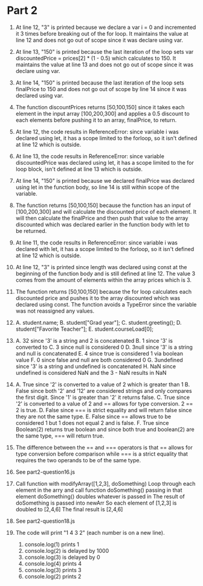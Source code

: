 # Part 2
1. At line 12, "3" is printed because we declare a var i = 0 and incremented it 3 times before breaking out of the for loop. It maintains the value at line 12 and does not go out of scope since it was declare using var.

2. At line 13, "150" is printed because the last iteration of the loop sets var discountedPrice = prices[2] * (1 - 0.5) which calculates to 150. It maintains the value at line 13 and does not go out of scope since it was declare using var.

3. At line 14, "150" is printed because the last iteration of the loop sets finalPrice to 150 and does not go out of scope by line 14 since it was declared using var.

4. The function discountPrices returns [50,100,150] since it takes each element in the input array [100,200,300] and applies a 0.5 discount to each elements before pushing it to an array, finalPrice, to return.

5. At line 12, the code results in ReferenceError: since variable i was declared using let, it has a scope limited to the forloop, so it isn't defined at line 12 which is outside.

6. At line 13, the code results in ReferenceError: since variable discountedPrice was declared using let, it has a scope limited to the for loop block, isn't defined at line 13 which is outside.

7. At line 14, "150" is printed because we declared finalPrice was declared using let in the function body, so line 14 is still within scope of the variable.

8. The function returns [50,100,150] because the function has an input of [100,200,300] and will calculate the discounted price of each element. It will then calculate the finalPrice and then push that value to the array discounted which was declared earlier in the function body with let to be returned.

9. At line 11, the code results in ReferenceError: since variable i was declared with let, it has a scope limited to the forloop, so it isn't defined at line 12 which is outside.

10. At line 12, "3" is printed since length was declared using const at the beginning of the function body and is still defined at line 12. The value 3 comes from the amount of elements within the array prices which is 3.

11. The function returns [50,100,150] because the for loop calculates each discounted price and pushes it to the array discounted which was declared using const. The function avoids a TypeError since the variable was not reassigned any values.

12. 
    A. student.name;
    B. student["Grad year"];
    C. student.greeting();
    D. student["Favorite Teacher"];
    E. student.courseLoad[0];

13. 
    A. 32 since '3' is a string and 2 is concatenated
    B. 1 since '3' is converted to 
    C. 3 since null is considered 0
    D. 3null since '3' is a string and null is concatenated
    E. 4 since true is considered 1 via boolean value
    F. 0 since false and null are both considered 0
    G. 3undefined since '3' is a string and undefined is concatenated
    H. NaN since undefined is considered NaN and the 3 - NaN results in NaN

14. 
    A. True since '2' is converted to a value of 2 which is greater than 1
    B. False since both '2' and '12' are considered strings and only compares the first digit. Since '1' is greater than '2' it returns false.
    C. True since '2' is converted to a value of 2 and == allows for type conversion. 2 == 2 is true.
    D. False since === is strict equality and will return false since they are not the same type.
    E. False since == allows true to be considered 1 but 1 does not equal 2 and is false.
    F. True since Boolean(2) returns true boolean and since both true and boolean(2) are the same type, === will return true.

15. The difference between the == and === operators is that == allows for type conversion before comparison while === is a strict equality that requires the two operands to be of the same type.

16. See part2-question16.js

17. 
    Call function with modifyArray([1,2,3], doSomething)
    Loop through each element in the arry and call function doSomething() passing in that element
    doSomething() doubles whatever is passed in
    The result of doSomething is passed into newArr
    So each element of [1,2,3] is doubled to [2,4,6]
    The final result is [2,4,6]

18. See part2-question18.js

19. The code will print "1 4 3 2" (each number is on a new line). 
    1. console.log(1) prints 1
    2. console.log(2) is delayed by 1000
    3. console.log(3) is delayed by 0
    4. console.log(4) prints 4
    5. console.log(3) prints 3
    6. console.log(2) prints 2